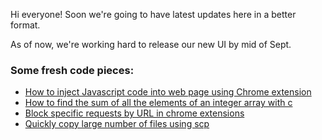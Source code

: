 Hi everyone!
Soon we're going to have latest updates here in a better format.

As of now, we're working hard to release our new UI by mid of Sept.

### Some fresh code pieces:
- [How to inject Javascript code into web page using Chrome extension](https://onelinerhub.com/chrome-extension/inject_js)
- [How to find the sum of all the elements of an integer array with c](https://onelinerhub.com/c/sum_of_integer_array)
- [Block specific requests by URL in chrome extensions](https://onelinerhub.com/chrome-extension/block_request)
- [Quickly copy large number of files using scp](https://onelinerhub.com/ssh/copy_large_number_of_files)
